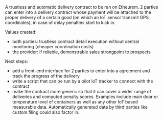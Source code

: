 A trustless and automatic delivery contract to be ran on Etheurem. 2 parties can enter into a delivery contract whose payment will be attached to the proper delivery of a certain good (on which an IoT sensor transmit GPS coordinates), in case of delay penalties start to kick in.

Values created:
- both parties: trustless contract detail execution without central monitoring (cheaper coordination costs)
- the provider: if reliable, demonstrable sales strongpoint to prospects

Next steps:

- add a front-end interface for 2 parties to enter into a agreement and track the progress of the delivery
- write a script that can be run by a pilot IoT tracker to connect with the contract
- make the contract more generic so that it can cover a wider range of deliveries and computed penalty scores. Examples include main door or temperature level of containers as well as any other IoT based measurable data. Automatically generated data by third parties like custom filing could also factor in.
